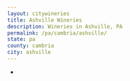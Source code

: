 ```yaml
---
layout: citywineries
title: Ashville Wineries
description: Wineries in Ashville, PA
permalink: /pa/cambria/ashville/
state: pa
county: cambria
city: ashville
---
```

-
